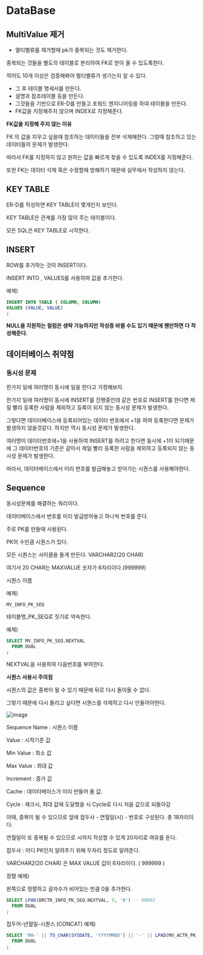 # DataBase

## MultiValue 제거

- 멀티벨류를 제거할때 pk가 중복되는 것도 제거한다.

중복되는 것들을 별도의 테이블로 분리하여 FK로 받아 올 수 있도록한다.

적어도 10개 이상은 검증해봐야 멀티벨류가 생기는지 알 수 있다.

- 그 후 테이블 명세서를 만든다.
- 설명과 참조테이블 등을 만든다.
- 그것들을 기반으로 ER-D를 만들고 포워드 엔지니어링을 하여 테이블을 만든다.
- FK값을 지정해주지 않으며 INDEX로 지정해준다.

**FK값을 지정해 주지 않는 이유**

FK 의 값을 지우고 싶을때 참조하는 데이터들을 전부 삭제해한다. 그럴때 참조하고 있는 데이터들의 문제가 발생한다.

따라서 FK를 지정하지 않고 원하는 값을 빠르게 찾을 수 있도록 INDEX를 지정해준다.

또한 FK는 데이터 삭제 혹은 수정할때 방해하기 때문에 실무에서 작성하지 않는다.

## KEY TABLE

ER-D를 작성하면 KEY TABLE이 몇개인지 보인다.

KEY TABLE은 관계를 가장 많이 주는 테이블이다.

모든 SQL은 KEY TABLE로 시작한다.

## INSERT

ROW를 추가하는 것이 INSERT이다.

INSERT INTO , VALUES를 사용하여 값을 추가한다.

예제)
```SQL
INSERT INTO TABLE ( COLUMN, COLUMN)
VALUES (VALUE, VALUE)
;
```
**NULL을 지원하는 컬럼은 생략 가능하지만 작성중 바뀔 수도 있기 때문에 웬만하면 다 작성해준다.**

## 데이터베이스 취약점

### 동시성 문제

한가지 일에 여러명이 동시에 일을 한다고 가정해보자.

한가지 일에 여러명이 동시에 INSERT를 진행중인데 같은 번호로 INSERT를 한다면 제일 빨리 등록한 사람을 제외하고 등록이 되지 않는 동시성 문제가 발생한다. 

그렇다면 데이터베이스에 등록되어있는 데이터 번호에서 +1을 하여 등록한다면 문제가 발생하지 않을것같다. 하지만 역시 동시성 문제가 발생한다.

여러명이 데이터번호에+1을 사용하여 INSERT를 하려고 한다면 동시에 +1이 되기때문에 그 데이터번호의 기준은 같아서 제일 빨리 등록한 사람을 제외하고 등록되지 않는 동시성 문제가 발생한다.

따라서, 데이터베이스에서 미리 번호를 발급해놓고 받아가는 시퀀스를 사용해야한다.

## **Sequence**

동시성문제를 해결하는 쿼리이다.

데이터베이스에서 번호를 미리 발급받아놓고 하나씩 번호를 준다.

주로 PK를 만들때 사용된다.

PK의 수만큼 시퀀스가 있다.

모든 시퀀스는 사이클을 돌게 만든다. VARCHAR2(20 CHAR)

여기서 20 CHAR는 MAXVALUE 숫자가 6자리이다.(999999)

시퀀스 이름

예제)
```
MV_INFO_PK_SEQ
```
테이블명_PK_SEQ로 짓기로 약속한다.

예제)
```SQL
SELECT MV_INFO_PK_SEQ.NEXTVAL
  FROM DUAL
;
```
NEXTVAL을 사용하여 다음번호를 부여한다.

**시퀀스 사용시 주의점**

시퀀스의 값은 중복이 될 수 있기 때문에 뒤로 다시 돌아올 수 없다.

그렇기 때문에 다시 돌리고 싶다면 시퀀스를 삭제하고 다시 만들어야한다.

![image](https://github.com/user-attachments/assets/a12a8019-a95f-402c-a6a9-efdb4c607651)


Sequence Name : 시퀀스 이름

Value : 시작기준 값

Min Value : 최소 값 

Max Value : 최대 값

Increment : 증가 값

Cache : 데이터베이스가 미리 만들어 둘 값.

Cycle : 체크시, 최대 값에 도달했을 시 Cycle로 다시 처음 값으로 되돌아감

이때, 중복이 될 수 있으므로 앞에 접두사 - 연월일(시) - 번호로 구성된다. 총 18자리이다. 

연월일이 또 중복될 수 있으므로 시까지 작성할 수 있게 20자리로 여유를 둔다.

접두사 : 어디 PK인지 알려주기 위해 두자리 정도로 알려준다.

VARCHAR2(20 CHAR) 은 MAX VALUE 값이 6자리이다. ( 999999 )

정렬 예제)

왼쪽으로 정렬하고 글자수가 비어있는 만큼 0을 추가한다.
```SQL
SELECT LPAD(DRCTR_INFO_PK_SEQ.NEXTVAL, 5, '0') -- 00002
  FROM DUAL
;
```
접두어-년월일-시퀀스 (CONCAT) 예제)
```SQL
SELECT 'MA-' || TO_CHAR(SYSDATE, 'YYYYMMDD') || '-' || LPAD(MV_ACTR_PK_SEQ.NEXTVAL, 6, '0')
  FROM DUAL
;
```
